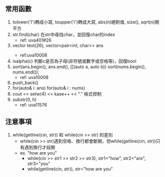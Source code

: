 ## 常用函數
1. tolower('I')轉成小寫, toupper('i')轉成大寫, abs(n)絕對值, size(), sqrt(n)開平方 
2. str.find(char) 在str中尋找char，並回復char的index
    - ref: uva401#26
3. vector<int> text(26), vector<pair<int, char>> ans
    - ref:uva10008
4. isalpha(c) 判斷c是否為子母(非符號或數字或空格等)，回復bool
5. sort(ans.begin(), ans.end(), [](auto a, auto b)) sort(nums.begin(), nums.end());
    - ref: uva10008
6. push_back()
7. for(auto& i: ans) for(auto& i : nums)
8. cout << setw(4) << kase++ << "." 格式控制
9. substr(0, h)
    - ref: uva11576

## 注意事項
1. while(getline(cin, str)) 和 while(cin >> str) 的差別
    - while(cin >> str)遇到空格、換行都會斷開，但while(getline(cin, str))只有遇到換行才段開
    - ex. "how are you"
        - while(cin >> str1 >> str2 >> str3), str1="how", str2="are", str3="you"
        - while(getline(cin, str)), str="how are you"